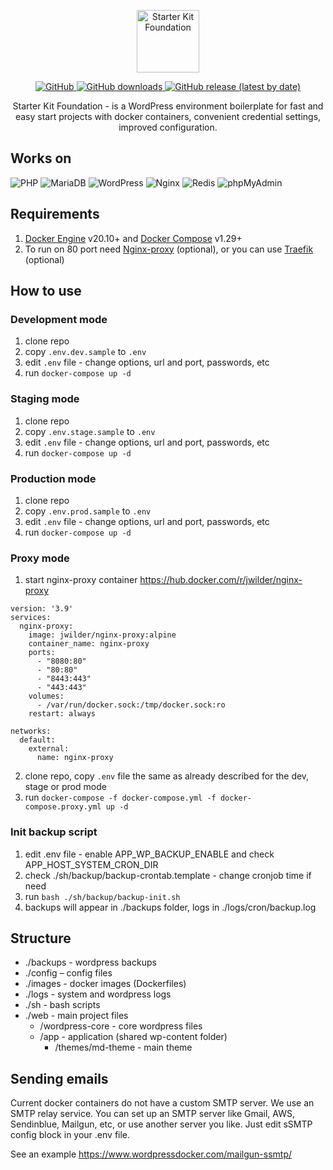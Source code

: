 <p style="text-align: center;">

  <img alt="Starter Kit Foundation" src="https://starter-kit.io/images/logo1.png" height="100">

</p>

<p style="text-align: center;">

  <a href="LICENSE.md">
    <img alt="GitHub" src="https://img.shields.io/github/license/solidbunch/starter-kit-foundation">
  </a>

  <a href="https://github.com/solidbunch/starter-kit-foundation/releases">
    <img alt="GitHub downloads" src="https://img.shields.io/github/downloads/solidbunch/starter-kit-foundation/total?color=green">
  </a>

  <a href="https://github.com/solidbunch/starter-kit-foundation/releases">
    <img alt="GitHub release (latest by date)" src="https://img.shields.io/github/v/release/solidbunch/starter-kit-foundation">
  </a>

</p>

<p style="text-align: center;">
Starter Kit Foundation - is a WordPress environment boilerplate for fast and easy start projects with docker containers, convenient credential settings, improved configuration.

</p>

## Works on

![PHP](https://img.shields.io/badge/PHP%20fpm%20-7.4-blue)
![MariaDB](https://img.shields.io/badge/MariaDB-10.5-red)
![WordPress](https://img.shields.io/badge/WordPress-5.8-lightgrey)
![Nginx](https://img.shields.io/badge/Nginx-1.20-brightgreen)
![Redis](https://img.shields.io/badge/Redis-6.2-red)
![phpMyAdmin](https://img.shields.io/badge/phpMyAdmin-5.1-orange)

## Requirements

1. [Docker Engine](https://docs.docker.com/engine/install/) v20.10+
   and [Docker Compose](https://docs.docker.com/compose/install/) v1.29+
2. To run on 80 port need [Nginx-proxy](https://hub.docker.com/r/jwilder/nginx-proxy) (optional), or you can
   use [Traefik](https://traefik.io/) (optional)

## How to use

### Development mode

1. clone repo
2. copy `.env.dev.sample` to  `.env`
3. edit `.env` file - change options, url and port, passwords, etc
4. run `docker-compose up -d`

### Staging mode

1. clone repo
2. copy `.env.stage.sample` to  `.env`
3. edit `.env` file - change options, url and port, passwords, etc
4. run `docker-compose up -d`

### Production mode

1. clone repo
2. copy `.env.prod.sample` to  `.env`
3. edit `.env` file - change options, url and port, passwords, etc
4. run `docker-compose up -d`

### Proxy mode

1. start nginx-proxy container https://hub.docker.com/r/jwilder/nginx-proxy

```
version: '3.9'
services:
  nginx-proxy:
    image: jwilder/nginx-proxy:alpine
    container_name: nginx-proxy
    ports:
      - "8080:80"
      - "80:80"
      - "8443:443"
      - "443:443"
    volumes:
      - /var/run/docker.sock:/tmp/docker.sock:ro
    restart: always

networks:
  default:
    external:
      name: nginx-proxy

```

2. clone repo, copy `.env` file the same as already described for the dev, stage or prod mode
3. run `docker-compose -f docker-compose.yml -f docker-compose.proxy.yml up -d`

### Init backup script

1. edit .env file - enable APP_WP_BACKUP_ENABLE and check APP_HOST_SYSTEM_CRON_DIR
2. check ./sh/backup/backup-crontab.template - change cronjob time if need
3. run `bash ./sh/backup/backup-init.sh`
4. backups will appear in ./backups folder, logs in ./logs/cron/backup.log

## Structure

- ./backups - wordpress backups
- ./config – config files
- ./images - docker images (Dockerfiles)
- ./logs - system and wordpress logs
- ./sh - bash scripts
- ./web - main project files
	- /wordpress-core - core wordpress files
	- /app - application (shared wp-content folder)
		- /themes/md-theme - main theme

## Sending emails

Current docker containers do not have a custom SMTP server. We use an SMTP relay service. You can set up an SMTP server
like Gmail, AWS, Sendinblue, Mailgun, etc, or use another server you like. Just edit sSMTP config block in your .env
file.

See an example https://www.wordpressdocker.com/mailgun-ssmtp/

